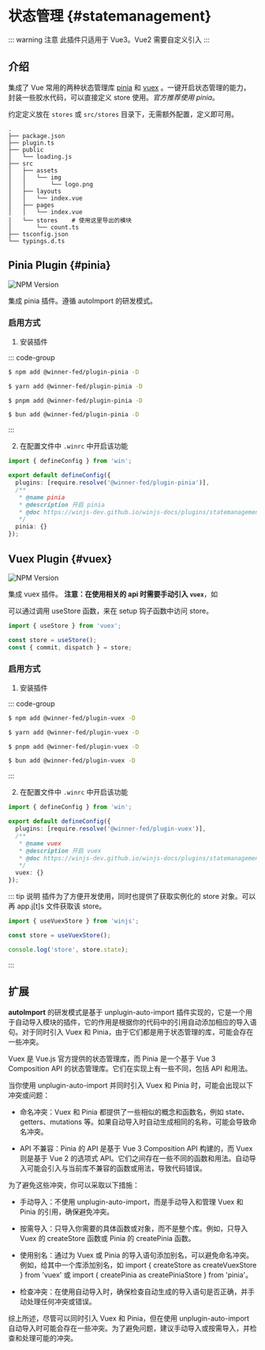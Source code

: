 # 状态管理 {#statemanagement}

::: warning 注意
此插件只适用于 Vue3。Vue2 需要自定义引入
:::

## 介绍
集成了 Vue 常用的两种状态管理库 [pinia](https://pinia.vuejs.org/) 和 [vuex](https://vuex.vuejs.org/) 。一键开启状态管理的能力，封装一些胶水代码，可以直接定义 store 使用。*官方推荐使用 pinia*。

约定定义放在 `stores` 或 `src/stores` 目录下，无需额外配置，定义即可用。

```
.
├── package.json
├── plugin.ts
├── public
│   └── loading.js
├── src
│   ├── assets
│   │   └── img
│   │       └── logo.png
│   ├── layouts
│   │   └── index.vue
│   ├── pages
│   │   └── index.vue
│   └── stores    # 使用这里导出的模块
│       └── count.ts
├── tsconfig.json
└── typings.d.ts
```
 
## Pinia Plugin {#pinia}

![NPM Version](https://img.shields.io/npm/v/%40winner-fed%2Fplugin-pinia?style=flat-square&colorB=646cff)

集成 pinia 插件。遵循 autoImport 的研发模式。

### 启用方式

1. 安装插件

::: code-group

```bash [NPM]
$ npm add @winner-fed/plugin-pinia -D
```

```bash [YARN]
$ yarn add @winner-fed/plugin-pinia -D
```

```bash [PNPM]
$ pnpm add @winner-fed/plugin-pinia -D
```

```bash [BUN]
$ bun add @winner-fed/plugin-pinia -D
```
:::

2. 在配置文件中 `.winrc` 中开启该功能

```ts
import { defineConfig } from 'win';

export default defineConfig({
  plugins: [require.resolve('@winner-fed/plugin-pinia')],
  /**
   * @name pinia
   * @description 开启 pinia
   * @doc https://winjs-dev.github.io/winjs-docs/plugins/statemanagement.html#pinia
   */
  pinia: {}
});
```

## Vuex Plugin {#vuex}

![NPM Version](https://img.shields.io/npm/v/%40winner-fed%2Fplugin-vuex?style=flat-square&colorB=646cff)

集成 vuex 插件。
**注意：在使用相关的 api 时需要手动引入 `vuex`**，如

可以通过调用 useStore 函数，来在 setup 钩子函数中访问 store。

```js
import { useStore } from 'vuex';

const store = useStore();
const { commit, dispatch } = store;
```

### 启用方式

1. 安装插件

::: code-group

```bash [NPM]
$ npm add @winner-fed/plugin-vuex -D
```

```bash [YARN]
$ yarn add @winner-fed/plugin-vuex -D
```

```bash [PNPM]
$ pnpm add @winner-fed/plugin-vuex -D
```

```bash [BUN]
$ bun add @winner-fed/plugin-vuex -D
```
:::

2. 在配置文件中 `.winrc` 中开启该功能

```ts
import { defineConfig } from 'win';

export default defineConfig({
  plugins: [require.resolve('@winner-fed/plugin-vuex')],
  /**
   * @name vuex
   * @description 开启 vuex
   * @doc https://winjs-dev.github.io/winjs-docs/plugins/statemanagement.html#vuex
   */
  vuex: {}
});
```

::: tip 说明
插件为了方便开发使用，同时也提供了获取实例化的 store 对象。可以再 app.j[t]s 文件获取该 store。

```js
import { useVuexStore } from 'winjs';

const store = useVuexStore();

console.log('store', store.state);
```
:::

## 扩展

**autoImport** 的研发模式是基于 unplugin-auto-import 插件实现的，它是一个用于自动导入模块的插件，它的作用是根据你的代码中的引用自动添加相应的导入语句。对于同时引入 Vuex 和 Pinia，由于它们都是用于状态管理的库，可能会存在一些冲突。

Vuex 是 Vue.js 官方提供的状态管理库，而 Pinia 是一个基于 Vue 3 Composition API 的状态管理库。它们在实现上有一些不同，包括 API 和用法。

当你使用 unplugin-auto-import 并同时引入 Vuex 和 Pinia 时，可能会出现以下冲突或问题：

- 命名冲突：Vuex 和 Pinia 都提供了一些相似的概念和函数名，例如 state、getters、mutations 等。如果自动导入时自动生成相同的名称，可能会导致命名冲突。

- API 不兼容：Pinia 的 API 是基于 Vue 3 Composition API 构建的，而 Vuex 则是基于 Vue 2 的选项式 API。它们之间存在一些不同的函数和用法。自动导入可能会引入与当前库不兼容的函数或用法，导致代码错误。

为了避免这些冲突，你可以采取以下措施：

- 手动导入：不使用 unplugin-auto-import，而是手动导入和管理 Vuex 和 Pinia 的引用，确保避免冲突。

- 按需导入：只导入你需要的具体函数或对象，而不是整个库。例如，只导入 Vuex 的 createStore 函数或 Pinia 的 createPinia 函数。

- 使用别名：通过为 Vuex 或 Pinia 的导入语句添加别名，可以避免命名冲突。例如，给其中一个库添加别名，如 import { createStore as createVuexStore } from 'vuex' 或 import { createPinia as createPiniaStore } from 'pinia'。

- 检查冲突：在使用自动导入时，确保检查自动生成的导入语句是否正确，并手动处理任何冲突或错误。

综上所述，尽管可以同时引入 Vuex 和 Pinia，但在使用 unplugin-auto-import 自动导入时可能会存在一些冲突。为了避免问题，建议手动导入或按需导入，并检查和处理可能的冲突。
